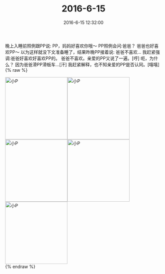 ﻿---
title: 2016-6-15
date: 2016-6-15 12:32:00
tags:
categories: 妈妈
---
晚上入睡前照例跟PP说:
PP，妈妈好喜欢你哦～
PP照例会问:爸爸？
爸爸也好喜欢PP～
以为这样就没下文准备睡了，结果昨晚PP接着说:
爸爸不喜欢...
我赶紧强调:爸爸好喜欢好喜欢PP的。
爸爸不喜欢。亲爱的PP又说了一遍。[哼]
呃，为什么？
因为爸爸滑PP滑板车...[汗]
我赶紧解释，也不知亲爱的PP是否认同。[嘻嘻]
{% raw %}
<div style="width:500 px">
<div style="float:left; width:100 px"><img src="/images/微信图片_20171012144250.jpg" width="200" alt="小P"></div>
<div style="float:left; width:100 px"><img src="/images/微信图片_20171012144257.jpg" width="200" alt="小P"></div>
<div style="float:left; width:100 px"><img src="/images/微信图片_20171012144305.jpg" width="200" alt="小P"></div>
<div style="float:left; width:100 px"><img src="/images/微信图片_20171012144312.jpg" width="200" alt="小P"></div>
<div style="float:left; width:100 px"><img src="/images/微信图片_20171012144320.jpg" width="200" alt="小P"></div>
<div style="clear:both"></div>
</div>
{% endraw %}
